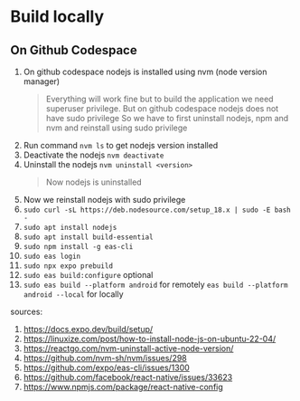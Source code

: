 # Build locally
## On Github Codespace
1. On github codespace nodejs is installed using nvm (node version manager)
    > Everything will work fine but to build the application we need superuser privilege.
    > But on github codespace nodejs does not have sudo privilege
    > So we have to first uninstall nodejs, npm and nvm and reinstall using sudo privilege
2. Run command `nvm ls` to get nodejs version installed 
3. Deactivate the nodejs `nvm deactivate`
4. Uninstall the nodejs `nvm uninstall <version>`
    > Now nodejs is uninstalled 
5. Now we reinstall nodejs with sudo privilege
6. `sudo curl -sL https://deb.nodesource.com/setup_18.x | sudo -E bash -`
7. `sudo apt install nodejs`
8. `sudo apt install build-essential`
9. `sudo npm install -g eas-cli`
10. `sudo eas login`
11. `sudo npx expo prebuild`
11. `sudo eas build:configure` optional
12. `sudo eas build --platform android` for remotely `eas build --platform android --local` for locally

sources:
1. https://docs.expo.dev/build/setup/
2. https://linuxize.com/post/how-to-install-node-js-on-ubuntu-22-04/
3. https://reactgo.com/nvm-uninstall-active-node-version/
4. https://github.com/nvm-sh/nvm/issues/298
5. https://github.com/expo/eas-cli/issues/1300
6. https://github.com/facebook/react-native/issues/33623
7. https://www.npmjs.com/package/react-native-config